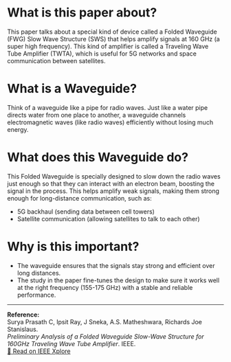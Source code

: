 # What is this paper about?

This paper talks about a special kind of device called a Folded Waveguide (FWG) Slow Wave Structure (SWS) that helps amplify signals at 160 GHz (a super high frequency). This kind of amplifier is called a Traveling Wave Tube Amplifier (TWTA), which is useful for 5G networks and space communication between satellites.

# What is a Waveguide?

Think of a waveguide like a pipe for radio waves. Just like a water pipe directs water from one place to another, a waveguide channels electromagnetic waves (like radio waves) efficiently without losing much energy.

# What does this Waveguide do?

This Folded Waveguide is specially designed to slow down the radio waves just enough so that they can interact with an electron beam, boosting the signal in the process. This helps amplify weak signals, making them strong enough for long-distance communication, such as:
- 5G backhaul (sending data between cell towers)
- Satellite communication (allowing satellites to talk to each other)

# Why is this important?
- The waveguide ensures that the signals stay strong and efficient over long distances.
- The study in the paper fine-tunes the design to make sure it works well at the right frequency (155-175 GHz) with a stable and reliable performance.

---

**Reference:**  
Surya Prasath C, Ipsit Ray, J Sneka, A.S. Matheshwara, Richards Joe Stanislaus.  
*Preliminary Analysis of a Folded Waveguide Slow-Wave Structure for 160GHz Traveling Wave Tube Amplifier*. IEEE.  
[🔗 Read on IEEE Xplore](https://ieeexplore.ieee.org/document/9569897)
